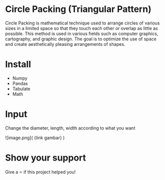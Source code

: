 # Circle Packing (Triangular Pattern)

Circle Packing is mathematical technique used to arrange circles of various sizes in a limited space so that they touch each other or overlap as little as possible. This method is used in various fields such as computer graphics, cartography, and graphic design. The goal is to optimize the use of space and create aesthetically pleasing arrangements of shapes.

# Install
- Numpy
- Pandas 
- Tabulate
- Math

# Input
Change the diameter, length, width according to what you want

![image.png]( {link gambar} )

# Show your support
Give a ⭐️ if this project helped you!
